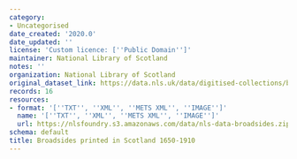 ```yaml
---
category:
- Uncategorised
date_created: '2020.0'
date_updated: ''
license: 'Custom licence: [''Public Domain'']'
maintainer: National Library of Scotland
notes: ''
organization: National Library of Scotland
original_dataset_link: https://data.nls.uk/data/digitised-collections/broadsides-printed-in-scotland/
records: 16
resources:
- format: '[''TXT'', ''XML'', ''METS XML'', ''IMAGE'']'
  name: '[''TXT'', ''XML'', ''METS XML'', ''IMAGE'']'
  url: https://nlsfoundry.s3.amazonaws.com/data/nls-data-broadsides.zip
schema: default
title: Broadsides printed in Scotland 1650-1910
---
```

